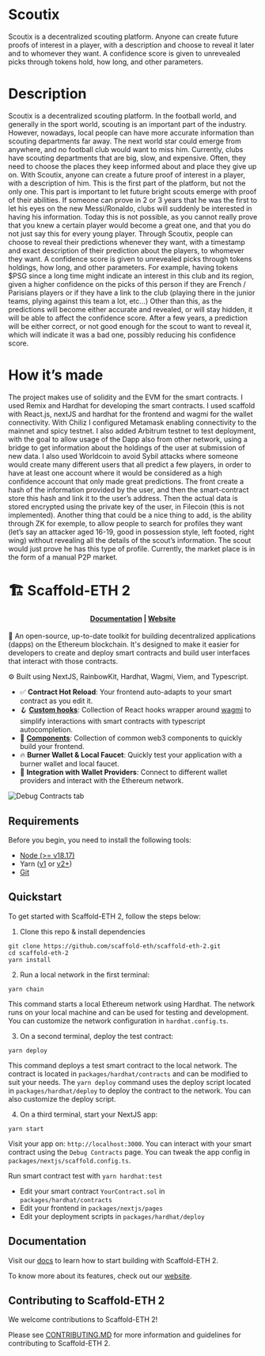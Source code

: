 # Scoutix

Scoutix is a decentralized scouting platform. Anyone can create future proofs of interest in a player, with a description and choose to reveal it later and to whomever they want. A confidence score is given to unrevealed picks through tokens hold, how long, and other parameters.

# Description
Scoutix is a decentralized scouting platform. In the football world, and generally in the sport world, scouting is an important part of the industry. However, nowadays, local people can have more accurate information than scouting departments far away. The next world star could emerge from anywhere, and no football club would want to miss him. 
Currently, clubs have scouting departments that are big, slow, and expensive. Often, they need to choose the places they keep informed about and place they give up on.
With Scoutix, anyone can create a future proof of interest in a player, with a description of him. This is the first part of the platform, but not the only one. This part is important to let future bright scouts emerge with proof of their abilities. If someone can prove in 2 or 3 years that he was the first to let his eyes on the new Messi/Ronaldo, clubs will suddenly be interested in having his information. Today this is not possible, as you cannot really prove that you knew a certain player would become a great one, and that you do not just say this for every young player.
Through Scoutix, people can choose to reveal their predictions whenever they want, with a timestamp and exact description of their prediction about the players, to whomever they want.
A confidence score is given to unrevealed picks through tokens holdings, how long, and other parameters.
For example, having tokens $PSG since a long time might indicate an interest in this club and its region, given a higher confidence on the picks of this person if they are French / Parisians players or if they have a link to the club (playing there in the junior teams, plying against this team a lot, etc…)
Other than this, as the predictions will become either accurate and revealed, or will stay hidden, it will be able to affect the confidence score. After a few years, a prediction will be either correct, or not good enough for the scout to want to reveal it, which will indicate it was a bad one, possibly reducing his confidence score.

# How it’s made

The project makes use of solidity and the EVM for the smart contracts. I used Remix and Hardhat for developing the smart contracts. I used scaffold with React.js, nextJS and hardhat for the frontend and wagmi for the wallet connectivity. With Chiliz I configured Metamask enabling connectivity to the mainnet and spicy testnet. I also added Arbitrum testnet to test deployment, with the goal to allow usage of the Dapp also from other network, using a bridge to get information about the holdings of the user at submission of new data. I also used Worldcoin to avoid Sybil attacks where someone would create many different users that all predict a few players, in order to have at least one account where it would be considered as a high confidence account that only made great predictions.
The front create a hash of the information provided by the user, and then the smart-contract store this hash and link it to the user’s address. Then the actual data is stored encrypted using the private key of the user, in Filecoin (this is not implemented). Another thing that could be a nice thing to add, is the ability through ZK for exemple, to allow people to search for profiles they want (let’s say an attacker aged 16-19, good in possession style, left footed, right wing) without revealing all the details of the scout’s information. The scout would just prove he has this type of profile.
Currently, the market place is in the form of a manual P2P market.











# 🏗 Scaffold-ETH 2

<h4 align="center">
  <a href="https://docs.scaffoldeth.io">Documentation</a> |
  <a href="https://scaffoldeth.io">Website</a>
</h4>

🧪 An open-source, up-to-date toolkit for building decentralized applications (dapps) on the Ethereum blockchain. It's designed to make it easier for developers to create and deploy smart contracts and build user interfaces that interact with those contracts.

⚙️ Built using NextJS, RainbowKit, Hardhat, Wagmi, Viem, and Typescript.

- ✅ **Contract Hot Reload**: Your frontend auto-adapts to your smart contract as you edit it.
- 🪝 **[Custom hooks](https://docs.scaffoldeth.io/hooks/)**: Collection of React hooks wrapper around [wagmi](https://wagmi.sh/) to simplify interactions with smart contracts with typescript autocompletion.
- 🧱 [**Components**](https://docs.scaffoldeth.io/components/): Collection of common web3 components to quickly build your frontend.
- 🔥 **Burner Wallet & Local Faucet**: Quickly test your application with a burner wallet and local faucet.
- 🔐 **Integration with Wallet Providers**: Connect to different wallet providers and interact with the Ethereum network.

![Debug Contracts tab](https://github.com/scaffold-eth/scaffold-eth-2/assets/55535804/b237af0c-5027-4849-a5c1-2e31495cccb1)

## Requirements

Before you begin, you need to install the following tools:

- [Node (>= v18.17)](https://nodejs.org/en/download/)
- Yarn ([v1](https://classic.yarnpkg.com/en/docs/install/) or [v2+](https://yarnpkg.com/getting-started/install))
- [Git](https://git-scm.com/downloads)

## Quickstart

To get started with Scaffold-ETH 2, follow the steps below:

1. Clone this repo & install dependencies

```
git clone https://github.com/scaffold-eth/scaffold-eth-2.git
cd scaffold-eth-2
yarn install
```

2. Run a local network in the first terminal:

```
yarn chain
```

This command starts a local Ethereum network using Hardhat. The network runs on your local machine and can be used for testing and development. You can customize the network configuration in `hardhat.config.ts`.

3. On a second terminal, deploy the test contract:

```
yarn deploy
```

This command deploys a test smart contract to the local network. The contract is located in `packages/hardhat/contracts` and can be modified to suit your needs. The `yarn deploy` command uses the deploy script located in `packages/hardhat/deploy` to deploy the contract to the network. You can also customize the deploy script.

4. On a third terminal, start your NextJS app:

```
yarn start
```

Visit your app on: `http://localhost:3000`. You can interact with your smart contract using the `Debug Contracts` page. You can tweak the app config in `packages/nextjs/scaffold.config.ts`.

Run smart contract test with `yarn hardhat:test`

- Edit your smart contract `YourContract.sol` in `packages/hardhat/contracts`
- Edit your frontend in `packages/nextjs/pages`
- Edit your deployment scripts in `packages/hardhat/deploy`

## Documentation

Visit our [docs](https://docs.scaffoldeth.io) to learn how to start building with Scaffold-ETH 2.

To know more about its features, check out our [website](https://scaffoldeth.io).

## Contributing to Scaffold-ETH 2

We welcome contributions to Scaffold-ETH 2!

Please see [CONTRIBUTING.MD](https://github.com/scaffold-eth/scaffold-eth-2/blob/main/CONTRIBUTING.md) for more information and guidelines for contributing to Scaffold-ETH 2.
